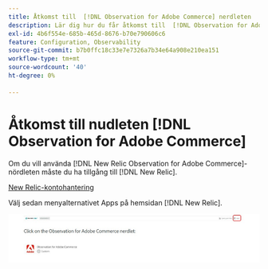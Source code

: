 ```yaml
---
title: Åtkomst till  [!DNL Observation for Adobe Commerce] nerdleten
description: Lär dig hur du får åtkomst till  [!DNL Observation for Adobe Commerce] nördleten.
exl-id: 4b6f554e-685b-465d-8676-b70e790606c6
feature: Configuration, Observability
source-git-commit: b7b0ffc18c33e7e7326a7b34e64a908e210ea151
workflow-type: tm+mt
source-wordcount: '40'
ht-degree: 0%

---
```


# Åtkomst till nudleten [!DNL Observation for Adobe Commerce]

Om du vill använda [!DNL New Relic Observation for Adobe Commerce]-nördleten måste du ha tillgång till [!DNL New Relic].

[New Relic-kontohantering](https://experienceleague.adobe.com/sv/docs/commerce-on-cloud/user-guide/monitor/new-relic/account-management)

Välj sedan menyalternativet Apps på hemsidan [!DNL New Relic].

![New Relic hemsida](../../assets/tools/observation-for-adobe-commerce/new-relic-homepage.jpeg)

